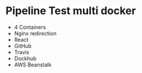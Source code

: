 # Pipeline Test multi docker
- 4 Containers
- Nginx redirection
- React
- GitHub
- Travis
- Dockhub
- AWS Beanstalk

